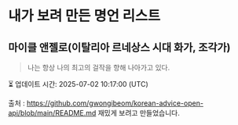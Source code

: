 # 내가 보려 만든 명언 리스트

##  마이클 앤젤로(이탈리아 르네상스 시대 화가, 조각가)
> 나는 항상 나의 최고의 걸작을 향해 나아가고 있다.


⏳ 업데이트 시간: 2025-07-02 10:17:00 (UTC)

출처 : https://github.com/gwongibeom/korean-advice-open-api/blob/main/README.md
재밌게 보려고 만들었습니다.
